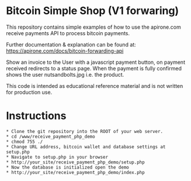 # Bitcoin Simple Shop (V1 forwaring)
This repository contains simple examples of how to use the apirone.com receive payments API to process bitcoin payments.

Further documentation & explanation can be found at: https://apirone.com/docs/bitcoin-forwarding-api

Show an invoice to the User with a javascript payment button, on payment received redirects to a status page. When the payment is fully confirmed shows the user nutsandbolts.jpg i.e. the product.

This code is intended as educational reference material and is not written for production use.

# Instructions
    * Clone the git repository into the ROOT of your web server.
    * cd /www/receive_payment_php_demo
    * chmod 755 ./
    * Change URL address, bitcoin wallet and database settings at setup.php
    * Navigate to setup.php in your browser
    * http://your_site/receive_payment_php_demo/setup.php
    * Now the database is initialized open the demo
    * http://your_site/receive_payment_php_demo/index.php

